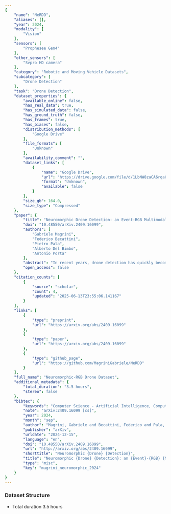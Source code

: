 ```yaml
---
{
    "name": "NeRDD",
    "aliases": [],
    "year": 2024,
    "modality": [
        "Vision"
    ],
    "sensors": [
        "Prophesee Gen4"
    ],
    "other_sensors": [
        "Svpro HD camera"
    ],
    "category": "Robotic and Moving Vehicle Datasets",
    "subcategory": [
        "Drone Detection"
    ],
    "task": "Drone Detection",
    "dataset_properties": {
        "available_online": false,
        "has_real_data": true,
        "has_simulated_data": false,
        "has_ground_truth": false,
        "has_frames": true,
        "has_biases": false,
        "distribution_methods": [
            "Google Drive"
        ],
        "file_formats": [
            "Unknown"
        ],
        "availability_comment": "",
        "dataset_links": [
            {
                "name": "Google Drive",
                "url": "https://drive.google.com/file/d/1LbNW8zaCA6rqaGNA54IeqgjovY_aLSeU/view?usp=sharing",
                "format": "Unknown",
                "available": false
            }
        ],
        "size_gb": 164.0,
        "size_type": "Compressed"
    },
    "paper": {
        "title": "Neuromorphic Drone Detection: an Event-RGB Multimodal Approach",
        "doi": "10.48550/arXiv.2409.16099",
        "authors": [
            "Gabriele Magrini",
            "Federico Becattini",
            "Pietro Pala",
            "Alberto Del Bimbo",
            "Antonio Porta"
        ],
        "abstract": "In recent years, drone detection has quickly become a subject of extreme interest: the potential for fast-moving objects of contained dimensions to be used for malicious intents or even terrorist attacks has posed attention to the necessity for precise and resilient systems for detecting and identifying such elements. While extensive literature and works exist on object detection based on RGB data, it is also critical to recognize the limits of such modality when applied to UAVs detection. Detecting drones indeed poses several challenges such as fast-moving objects and scenes with a high dynamic range or, even worse, scarce illumination levels. Neuromorphic cameras, on the other hand, can retain precise and rich spatio-temporal information in situations that are challenging for RGB cameras. They are resilient to both high-speed moving objects and scarce illumination settings, while prone to suffer a rapid loss of information when the objects in the scene are static. In this context, we present a novel model for integrating both domains together, leveraging multimodal data to take advantage of the best of both worlds. To this end, we also release NeRDD (Neuromorphic-RGB Drone Detection), a novel spatio-temporally synchronized Event-RGB Drone detection dataset of more than 3.5 hours of multimodal annotated recordings.",
        "open_access": false
    },
    "citation_counts": [
        {
            "source": "scholar",
            "count": 4,
            "updated": "2025-06-13T23:55:06.141167"
        }
    ],
    "links": [
        {
            "type": "preprint",
            "url": "https://arxiv.org/abs/2409.16099"
        },
        {
            "type": "paper",
            "url": "https://arxiv.org/abs/2409.16099"
        },
        {
            "type": "github_page",
            "url": "https://github.com/MagriniGabriele/NeRDD"
        }
    ],
    "full_name": "Neuromorphic-RGB Drone Dataset",
    "additional_metadata": {
        "total_duration": "3.5 hours",
        "stereo": false
    },
    "bibtex": {
        "keywords": "Computer Science - Artificial Intelligence, Computer Science - Computer Vision and Pattern Recognition",
        "note": "arXiv:2409.16099 [cs]",
        "year": 2024,
        "month": "sep",
        "author": "Magrini, Gabriele and Becattini, Federico and Pala, Pietro and Bimbo, Alberto Del and Porta, Antonio",
        "publisher": "arXiv",
        "urldate": "2024-12-15",
        "language": "en",
        "doi": "10.48550/arXiv.2409.16099",
        "url": "http://arxiv.org/abs/2409.16099",
        "shorttitle": "Neuromorphic {Drone} {Detection}",
        "title": "Neuromorphic {Drone} {Detection}: an {Event}-{RGB} {Multimodal} {Approach}",
        "type": "misc",
        "key": "magrini_neuromorphic_2024"
    }
}
---
```



### Dataset Structure 

- Total duration 3.5 hours